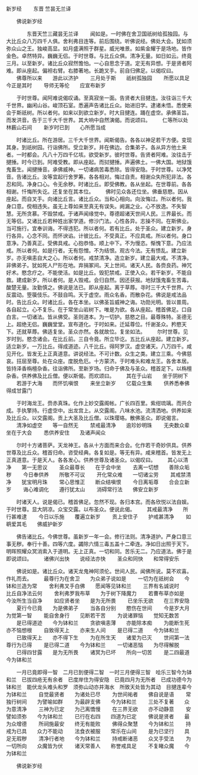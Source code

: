   新岁经
　　东晋 竺昙无兰译




　　佛说新岁经

　　　　东晋天竺三藏昙无兰译
　　闻如是。一时佛在舍卫国祇树给孤独园。与大比丘众八万四千人俱。舍利弗目连等。前后围绕。听佛说经。佛处大会。犹如须弥众山之王。独峻高显。如月盛满照于群星。威光唯景。如紫金耀于是场地。皆作金色。卓然特异。巍巍无侣。于时世尊。与比丘众俱。清净无量。如日如云。终竟三月。以至新岁。诸比丘众寂然憺怕。一心自思念于道。定无有异想。于是贤者阿难。即从座起。偏袒右臂。右膝著地。长跪叉手。前自归佛足。以偈叹曰。
　　佛尊所以来　　游此以济护
　　三月处于斯　　祇树孤独园
　　所愿以具足　　今正是其时
　　导师无等伦　　应宣布新岁

　　于时世尊。闻阿难说偈叹诵。至真寂坐一面。告贤者大目揵连。汝往诣三千大千世界。幽闲山谷。峻顶石室。悉遍声告诸比丘众。始进旧学。逮诸未悟。悉使来会于斯祇树。所以者何。如来以到欲立新岁。时大目揵连。踊在虚空。承佛圣旨。而发洪音。告于三千大千世界。其大响中自然演偈。而说颂曰。
　　仁等所以处　　林薮山石间
　　新岁时已到　　心所愿当成

　　时诸比丘。所在游居。三千大千世界。闻斯偈告。各各以神足若干方便。变现其身。到祇树园。行诣佛所。受立新岁。并在佛边。合集弟子。各从异方他土来者。一时都会。凡八十万四千亿垓。欲受新岁。彼时世尊。告贤者阿难。汝往击于揵捶。时今已到。阿难受教。即从座起。而挝揵捶。声遍佛土。一佛大国。地狱饿鬼畜生。闻揵捶音。承佛威神。一切诸病苦毒悉除。皆得安隐。于时世尊。以净梵音。告诸比丘。汝等宜起行舍罗筹。各各相对。悔过自责。相谢众失所犯非法。各忍和同。净身口心。令无余秽。时诸比丘。即受佛教。各从坐起。在世尊前。各各相谢。忏悔所失讫。还复坐在其本位。
　　佛时见众各还位坐。佛垂慈愍。因从座起。而自叉手。向诸比丘言。诸比丘众。当和心相向。向汝悔过。所以者何。我身口意。傥相违失。虽无上尊如来至真无有误失。阙漏之业。心不放逸。不失智慧。无所贪慕。不毁禁戒。于诸声闻缘觉中。尊德超诸天世间人民。三界最长。而无等侣。又诸比丘若种姓出家学道。修沙门法。心性各异。志操不同。在斯佛业。当可施行。宜奉训诲。不得违犯。所以者何。若有比丘。处于圣众。建立新岁。身行各异。心念不同。而怀谀谄。计彼比丘。不受真正。不应具戒。所以者何。身口意净。乃善真正。受佛具戒。心抱恭恪。顺上中下。不为慢恣。惭愧下意。乃应法戒。所以者何。如是行者。无有怨憎。不为结恨。观古今法。无有愦乱。建立新岁。亦无嗔恚自大之心。所以者何。戒禁清净。造立新岁。建立最大戒。不清净。非佛弟子。犹如死人尸形在地。弃捐冢间。天上世间。诸天人民。各赍良药。神咒好术。愍念疗之。不能使活。如是比丘。毁犯禁戒。正使入众。若干新岁。不能自救。建成新岁。所以者何。是人毁戒。会归自然。因还获报。地狱饿鬼畜生苦毒。酸楚无量。汝勤慎之。佛说是法已。即从座起。离于草蓐。寻时三千大千世界。六反震动。箜篌伎乐。不鼓自鸣。天于虚空。雨众名香。而散杂花。佛说是戒法品时。告比丘众。时诸比丘。各在本坐。以佛圣旨威神之诲。功勋光明。皆以普周。各自起立。心不复乐。在于常坐山岩树下。唯是为欲。各从座起。稽首佛足。口自白言。一切诸法。皆从佛受。圣则道本。为一切护。慈愍之目。最尊殊特。圣德无上。超绝无侣。巍巍堂堂。宣布道化。于时如来。迁延尊位。忏谢圣众。矜愍天下。还就草蓐。佛适复坐。圣众亦然。各就故位。复坐如法。
　　尔时世尊。见岁时到。愍念诸会。在比丘前。三自令竟。所立毕讫。五比丘从座起。建立新岁。适立新岁。一万比丘。得成道迹。八千比丘。得阿罗汉。虚空诸天。八万四千。咸见开化。皆发无上正真道意。讲说经法。不可计数。众生之类。建立三乘。今佛慈哀。抂屈至尊。处在众座。度脱危厄。十方蒙济。于时难头和难龙王。各舍本居。皆持泽香栴檀杂香。往诣佛所。至新岁场。归命于佛及与圣众。稽首足下。以栴檀杂香。供养佛及比丘僧。便以斯偈。而欢颂曰。
　　其在于山岩　　坐于阴树下
　　若游于大海　　而怀饥嗔恨
　　来坐立新岁　　亿载众生集
　　供养悉奉佛　　得成甘露门

　　于时海龙王。赍赤真珠。化作上妙交露阁帐。广长四百里。紫绀琉璃。而共合成。手执擎持。行虚空中。出龙宫上。从交露阁。八味水池。流清洒地。供养如来及比丘众。以交露阁。贡上大圣及比丘僧。以珠璎珞。散佛圣众。即说偈言。
　　清净如虚空　　等一自然无
　　禁戒最清净　　逾珍妙明珠
　　无央数众辈　　坐在于大会
　　悉供养安住　　及诸声闻众

　　尔时十方诸菩萨。天龙神王。各从十方面而来合会。化作若干奇妙供具。供养世尊及比丘众。稽首归命。咨受经典。各复如是。等无有异。咸来稽首。皆发无上正真道意。于是天人。各各发心。供养世尊及诸圣众。以偈叹曰。
　　其心以清净　　第一无思议
　　圣众最尊长　　在于会中坐
　　去离一切想　　善除众垢秽
　　今日奉供养　　所敬不可议
　　开化常众难　　一切诸尘劳
　　其戒禁清净　　犹宝明月珠
　　常心思惟正　　断众结嗔恨
　　今日离垢尊　　合会立新岁
　　诲心难调化　　遵行犹太山
　　消碍常行法　　佛安立新岁

　　时诸天人。说是偈已。稽首佛足。忽然不现。各归本宫。而各欣悦以法自娱。于时世尊。显大阴凉。众宝交露。以布圣众。便说此偈。
　　其戒最清净　　所行甚难逮
　　今日以乐施　　覆遍立新岁
　　贡上安住子　　护戒甚清净
　　如鹖爱其毛　　佛威护新岁

　　佛告诸比丘。今佛世尊。虽新岁一年一会。修行法则。清净道护。严身口意三事无秽。奉行十善。四等六度。蠲除六情三毒五盖十二牵连。净如日出照于天下。明晖照耀众冥消索入于道明。无上正真。一切和同。苦乐无二。乃应道法。佛于是即说颂曰。
　　诸佛兴出快　　说经法亦快
　　圣众和同快　　和常得安乐

　　佛说如是。诸比丘众。诸天龙鬼神阿须伦。世间人民。闻佛所说。莫不欢喜。作礼而去。
　　最尊行为在舍卫　　为众弟子说如是
　　一切为在祇树会　　今钵和兰造为常
　　舍利弗叉手白佛　　愿闻等见钵和兰
　　三界有名诚说时　　比丘自净法云何
　　舍利弗罗我布草　　为于树下降魔力
　　若曹布草亦如是　　今汝所生当自净
　　如应贤者坐　　是为无所畏
　　已坐乐无欲　　在三界安隐
　　夏行今已竟　　为是佛弟子
　　当各自分别　　愍伤在世间
　　今是岁大月　　为觉第一智
　　能自舍身行　　见断若干苦
　　为说诸罪恼　　觉知无数苦
　　是已得道迹　　今为钵和兰
　　贪欲嗔恚薄　　亦能除本痴
　　为能断生死　　亦不恼想根
　　自致得天上　　亦来生人间
　　是已得二道　　今为钵和兰
　　已致得天上　　亦不得下生
　　为在所生天　　诸爱为已灭
　　世间第一法　　尊行为已得
　　是已得二道　　今为钵和兰
　　一切诸恶恼　　为尽得解脱
　　已得四甘露　　是为无所畏
　　诸冥为已坏　　所向一切苦
　　是二四最道　　今为钵和兰

　　一月已竟即得一智　二月已到便得二智　一时三月便得三智　哙乐三智今为钵和兰　已拔四疮无有余者　已度岸住为得安隐　已竟四月为无所者　已成功德今为钵和兰　能伏龙头难头和罗　须弥山动亦并海水　所致天处皆为其动　目揵连辈今为钵和兰
　　自觉最贤者　　为诸处已尽
　　为世间祐者　　佛自说是语
　　常独行树间　　为譬喻如群
　　为最辟支佛　　今为钵和兰
　　三处不复著　　众为意清净
　　三神为已定　　为己离憍慢
　　在三界无欲　　亦不动静意
　　安譬如须弥　　今为钵和兰
　　已行在右四　　四道为已定
　　佛说是贤者　　最为众增德
　　所祠施最安　　终无有能败
　　佛得众聚慧　　今为钵和兰
　　持戒为已具　　众力不能动
　　法食衣被服　　常乐在山间
　　是为已坚行　　具足无瑕秽
　　清净行者地　　今为钵和兰
　　持戒断诸恶　　众叉手受法
　　为一切所向　　众魔皆为伏
　　诸天常善人　　称誉戒具足
　　不复睹众魔　　今为钵和兰

　　佛说新岁经


